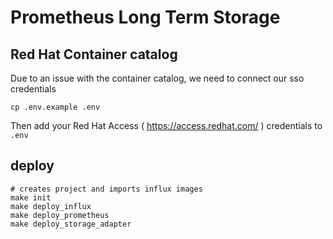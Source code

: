 # Prometheus Long Term Storage

## Red Hat Container catalog

Due to an issue with the container catalog, we need to connect our sso credentials
```
cp .env.example .env
```
Then add your Red Hat Access ( https://access.redhat.com/ ) credentials to `.env` 

## deploy

```
# creates project and imports influx images
make init
make deploy_influx
make deploy_prometheus
make deploy_storage_adapter
```